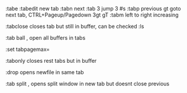 :tabe :tabedit <filename> new tab
:tabn next 
:tab 3 jump 3 #s
:tabp previous
gt goto next tab, CTRL+Pageup/Pagedown
3gt 
gT
:tabm <number> left to right increasing


:tabclose <number> closes tab but still in buffer, can be checked :ls

:tab ball , open all buffers in tabs

:set tabpagemax=<number>

:tabonly closes rest tabs but in buffer

:drop <filename> opens newfile in same tab

:tab split , opens split window in new tab but doesnt close previous


